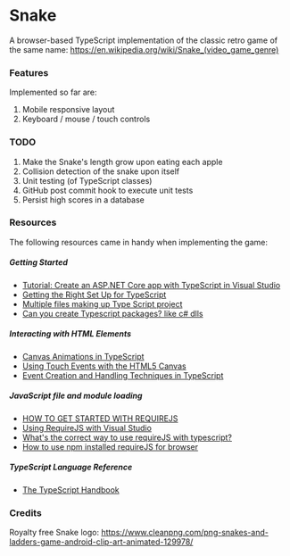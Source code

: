 # Snake
A browser-based TypeScript implementation of the classic retro game of the same name: https://en.wikipedia.org/wiki/Snake_(video_game_genre)

### Features
Implemented so far are:
1. Mobile responsive layout
2. Keyboard / mouse / touch controls

### TODO
1. Make the Snake's length grow upon eating each apple
2. Collision detection of the snake upon itself
3. Unit testing (of TypeScript classes)
4. GitHub post commit hook to execute unit tests
5. Persist high scores in a database

### Resources
The following resources came in handy when implementing the game:
##### Getting Started
* [Tutorial: Create an ASP.NET Core app with TypeScript in Visual Studio](https://docs.microsoft.com/en-us/visualstudio/javascript/tutorial-aspnet-with-typescript?view=vs-2019)
* [Getting the Right Set Up for TypeScript](https://www.stevefenton.co.uk/2013/01/getting-the-right-set-up-for-typescript/)
* [Multiple files making up Type Script project](https://stackoverflow.com/questions/15335474/multiple-files-making-up-type-script-project)
* [Can you create Typescript packages? like c# dlls](https://stackoverflow.com/questions/15664032/can-you-create-typescript-packages-like-c-sharp-dlls)
##### Interacting with HTML Elements
* [Canvas Animations in TypeScript](https://codeburst.io/canvas-animations-in-typescript-97ba0163cb19)
* [Using Touch Events with the HTML5 Canvas](http://bencentra.com/code/2014/12/05/html5-canvas-touch-events.html)
* [Event Creation and Handling Techniques in TypeScript](https://hackwild.com/article/event-handling-techniques/)
##### JavaScript file and module loading
* [HOW TO GET STARTED WITH REQUIREJS](https://requirejs.org/docs/start.html#examples)
* [Using RequireJS with Visual Studio](https://devblogs.microsoft.com/visualstudio/using-requirejs-with-visual-studio/)
* [What's the correct way to use requireJS with typescript?](https://stackoverflow.com/questions/20079464/whats-the-correct-way-to-use-requirejs-with-typescript)
* [How to use npm installed requireJS for browser](https://stackoverflow.com/questions/35405412/how-to-use-npm-installed-requirejs-for-browser)
##### TypeScript Language Reference
* [The TypeScript Handbook](https://www.typescriptlang.org/docs/handbook/intro.html)

### Credits
Royalty free Snake logo: https://www.cleanpng.com/png-snakes-and-ladders-game-android-clip-art-animated-129978/
